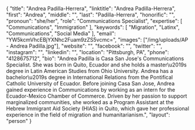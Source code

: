 {
  "title": "Andrea Padilla-Herrera",
  "linktitle": "Andrea Padilla-Herrera",
  "first": "Andrea",
  "middle": "",
  "last": "Padilla-Herrera",
  "honorific": "",
  "pronoun": "she/her",
  "role": "Communications Specialist",
  "expertise": [
    "Communications",
    "Immigration"
  ],
  "keywords": [
    "Migration",
    "Latinx",
    "Communications",
    "Social Media"
  ],
  "email": "YW5kcmVhcEBjYXNhc2Fuam9zZS5vcmc=",
  "images": ["/img/uploads/AP - Andrea Padilla.jpg"],
  "website": "",
  "facebook": "",
  "twitter": "",
  "instagram": "",
  "linkedin": "",
  "location": "Pittsburgh, PA",
  "phone": "4128675712",
  "bio": "Andrea Padilla is Casa San Jose's Communications Specialist. She was born in Quito, Ecuador and she holds a master\u2019s degree in Latin American Studies from Ohio University. Andrea has a bachelor\u2019s degree in International Relations from the Pontifical Catholic University of Ecuador.  Before joining Casa San Jose, Andrea gained experience in Communications by working as an intern for the Ecuador-Mexico Chamber of Commerce. Driven by her passion to support marginalized communities, she worked as a Program Assistant at the Hebrew Immigrant Aid Society (HIAS) in Quito, which gave her professional experience in the field of migration and humanitarianism.",
  "layout": "person"
}
